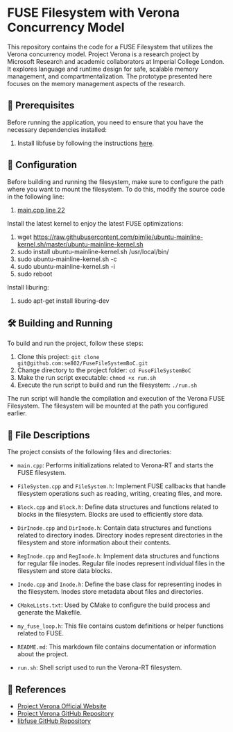 # FUSE Filesystem with Verona Concurrency Model

This repository contains the code for a FUSE Filesystem that utilizes the Verona concurrency model. Project Verona is a research project by Microsoft Research and academic collaborators at Imperial College London. It explores language and runtime design for safe, scalable memory management, and compartmentalization. The prototype presented here focuses on the memory management aspects of the research.

## :rocket: Prerequisites

Before running the application, you need to ensure that you have the necessary dependencies installed:

1. Install libfuse by following the instructions [here](https://github.com/se802/verona-rt/blob/102e3b37d4361bf08449c42b67a14cf14d9cacc7/docs/building.md).

## :wrench: Configuration

Before building and running the filesystem, make sure to configure the path where you want to mount the filesystem. To do this, modify the source code in the following line:

1. [main.cpp line 22](https://github.com/se802/FuseFileSystemBoC/blob/a62a67be9356947cba7b7ccc803b6818f2a2131b/main.cpp#L22)

Install the latest kernel to enjoy the latest FUSE optimizations: 

1. wget https://raw.githubusercontent.com/pimlie/ubuntu-mainline-kernel.sh/master/ubuntu-mainline-kernel.sh
2. sudo install ubuntu-mainline-kernel.sh /usr/local/bin/
3. sudo ubuntu-mainline-kernel.sh -c
4. sudo ubuntu-mainline-kernel.sh -i
5. sudo reboot

Install liburing:

1. sudo apt-get install liburing-dev

## :hammer_and_wrench: Building and Running

To build and run the project, follow these steps:

1. Clone this project: `git clone git@github.com:se802/FuseFileSystemBoC.git`
2. Change directory to the project folder: `cd FuseFileSystemBoC`
3. Make the run script executable: `chmod +x run.sh`
4. Execute the run script to build and run the filesystem: `./run.sh`

The run script will handle the compilation and execution of the Verona FUSE Filesystem. The filesystem will be mounted at the path you configured earlier.

## :open_file_folder: File Descriptions

The project consists of the following files and directories:

- `main.cpp`: Performs initializations related to Verona-RT and starts the FUSE filesystem.

- `FileSystem.cpp` and `FileSystem.h`: Implement FUSE callbacks that handle filesystem operations such as reading, writing, creating files, and more.

- `Block.cpp` and `Block.h`: Define data structures and functions related to blocks in the filesystem. Blocks are used to efficiently store data.

- `DirInode.cpp` and `DirInode.h`: Contain data structures and functions related to directory inodes. Directory inodes represent directories in the filesystem and store information about their contents.

- `RegInode.cpp` and `RegInode.h`: Implement data structures and functions for regular file inodes. Regular file inodes represent individual files in the filesystem and store data blocks.

- `Inode.cpp` and `Inode.h`: Define the base class for representing inodes in the filesystem. Inodes store metadata about files and directories.

- `CMakeLists.txt`: Used by CMake to configure the build process and generate the Makefile.

- `my_fuse_loop.h`: This file contains custom definitions or helper functions related to FUSE.

- `README.md`: This markdown file contains documentation or information about the project.

- `run.sh`: Shell script used to run the Verona-RT filesystem.


## :blue_book: References

- [Project Verona Official Website](https://www.microsoft.com/research/project/project-verona/)
- [Project Verona GitHub Repository](https://github.com/microsoft/verona)
- [libfuse GitHub Repository](https://github.com/libfuse/libfuse)
